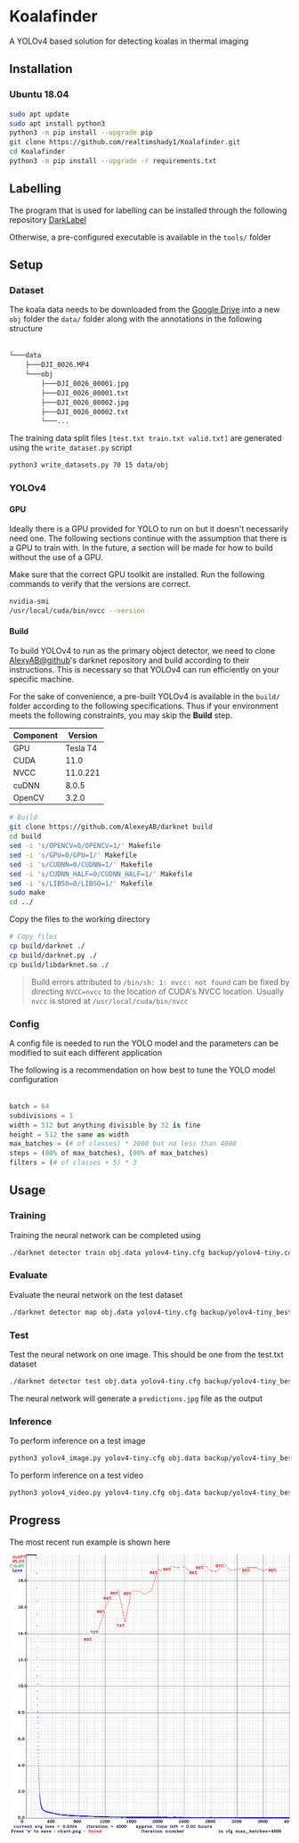 # Koalafinder

A YOLOv4 based solution for detecting koalas in thermal imaging

## Installation

### Ubuntu 18.04

```bash
sudo apt update
sudo apt install python3
python3 -m pip install --upgrade pip
git clone https://github.com/realtimshady1/Koalafinder.git
cd Koalafinder
python3 -m pip install --upgrade -r requirements.txt

```

## Labelling

The program that is used for labelling can be installed through the following repository [DarkLabel](https://github.com/darkpgmr/DarkLabel)

Otherwise, a pre-configured executable is available in the 	`tools/` folder

## Setup

### Dataset

The koala data needs to be downloaded from the [Google Drive](https://drive.google.com/drive/folders/1v_w4-pkDTD1CF5tU2WWyccbrTg-8ra98?usp=sharing) into a new `obj` folder the `data/` folder along with the annotations in the following structure

```bash

└───data
    ├───DJI_0026.MP4
    └───obj
        ├───DJI_0026_00001.jpg
        ├───DJI_0026_00001.txt
        ├───DJI_0026_00002.jpg
        ├───DJI_0026_00002.txt
        └───...

```
The training data split files `[test.txt train.txt valid.txt]` are generated using the `write_dataset.py` script
```bash
python3 write_datasets.py 70 15 data/obj
```

### YOLOv4

#### GPU

Ideally there is a GPU provided for YOLO to run on but it doesn't necessarily need one. The following sections continue with the assumption that there is a GPU to train with. In the future, a section will be made for how to build without the use of a GPU.

Make sure that the correct GPU toolkit are installed. Run the following commands to verify that the versions are correct.

```bash
nvidia-smi
/usr/local/cuda/bin/nvcc --version

```

#### Build

To build YOLOv4 to run as the primary object detector, we need to clone [AlexyAB@github](https://github.com/AlexeyAB)'s darknet repository and build according to their instructions. This is necessary so that YOLOv4 can run efficiently on your specific machine.

For the sake of convenience, a pre-built YOLOv4 is available in the `build/` folder according to the following specifications. Thus if your environment meets the following constraints, you may skip the **Build** step.

Component | Version
--- | --- 
GPU | Tesla T4 
CUDA | 11.0
NVCC | 11.0.221  
cuDNN | 8.0.5  
OpenCV | 3.2.0
 

```bash
# Build
git clone https://github.com/AlexeyAB/darknet build
cd build
sed -i 's/OPENCV=0/OPENCV=1/' Makefile
sed -i 's/GPU=0/GPU=1/' Makefile
sed -i 's/CUDNN=0/CUDNN=1/' Makefile
sed -i 's/CUDNN_HALF=0/CUDNN_HALF=1/' Makefile
sed -i 's/LIBSO=0/LIBSO=1/' Makefile
sudo make
cd ../
```

Copy the files to the working directory

```bash
# Copy files
cp build/darknet ./
cp build/darknet.py ./
cp build/libdarknet.so ./
```

> Build errors attributed to `/bin/sh: 1: nvcc: not found` can be fixed by directing `NVCC=nvcc` to the location of CUDA's NVCC location. Usually `nvcc` is stored at `/usr/local/cuda/bin/nvcc`

### Config

A config file is needed to run the YOLO model and the parameters can be modified to suit each different application

The following is a recommendation on how best to tune the YOLO model configuration

```python

batch = 64
subdivisions = 1
width = 512 but anything divisible by 32 is fine
height = 512 the same as width
max_batches = (# of classes) * 2000 but no less than 4000
steps = (80% of max_batches), (90% of max_batches)
filters = (# of classes + 5) * 3

```

## Usage

### Training

Training the neural network can be completed using 

```bash
./darknet detector train obj.data yolov4-tiny.cfg backup/yolov4-tiny.conv.29 -dont_show -ext_output -map

```

### Evaluate

Evaluate the neural network on the test dataset

```bash
./darknet detector map obj.data yolov4-tiny.cfg backup/yolov4-tiny_best.weights -points 0

```

### Test

Test the neural network on one image. This should be one from the test.txt dataset

```bash
./darknet detector test obj.data yolov4-tiny.cfg backup/yolov4-tiny_best.weights data/obj/DJI_0026_00001.jpg -ext_output

```

The neural network will generate a `predictions.jpg` file as the output

### Inference

To perform inference on a test image
```bash
python3 yolov4_image.py yolov4-tiny.cfg obj.data backup/yolov4-tiny_best.weights data/obj/DJI_0026_00001.jpg
```

To perform inference on a test video
```bash
python3 yolov4_video.py yolov4-tiny.cfg obj.data backup/yolov4-tiny_best.weights data/DJI_0026.MP4 -post_process True
```

## Progress

The most recent run example is shown here

![chart.png](chart.png)



